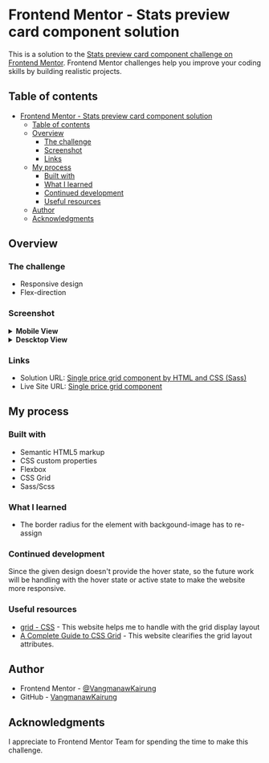 # Frontend Mentor - Stats preview card component solution

This is a solution to the [Stats preview card component challenge on Frontend Mentor](https://www.frontendmentor.io/challenges/stats-preview-card-component-8JqbgoU62). Frontend Mentor challenges help you improve your coding skills by building realistic projects. 

## Table of contents

- [Frontend Mentor - Stats preview card component solution](#frontend-mentor---stats-preview-card-component-solution)
  - [Table of contents](#table-of-contents)
  - [Overview](#overview)
    - [The challenge](#the-challenge)
    - [Screenshot](#screenshot)
    - [Links](#links)
  - [My process](#my-process)
    - [Built with](#built-with)
    - [What I learned](#what-i-learned)
    - [Continued development](#continued-development)
    - [Useful resources](#useful-resources)
  - [Author](#author)
  - [Acknowledgments](#acknowledgments)

## Overview

### The challenge
- Responsive design
- Flex-direction

### Screenshot
<details>
<summary><strong>Mobile View</strong></summary>
<img src="./result/mobile view.png">
</details>
<details>
<summary><strong>Descktop View</strong></summary>
<img src="./result/desktop view.png">
</details>

### Links

- Solution URL: [Single price grid component by HTML and CSS (Sass)](https://www.frontendmentor.io/solutions/single-price-grid-component-by-html-and-css-sass-lko1qj6JDz)
- Live Site URL: [Single price grid component](https://vangmanawkairung.github.io/single-price-grid/)

## My process

### Built with

- Semantic HTML5 markup
- CSS custom properties
- Flexbox
- CSS Grid
- Sass/Scss

### What I learned

- The border radius for the element with backgound-image has to re-assign

### Continued development

Since the given design doesn't provide the hover state, so the future work will be handling with the hover state or active state to make the website more responsive.

### Useful resources

- [grid - CSS](https://developer.mozilla.org/en-US/docs/Web/CSS/grid) - This website helps me to handle with the grid display layout
- [A Complete Guide to CSS Grid](https://css-tricks.com/snippets/css/complete-guide-grid/) - This website clearifies the grid layout attributes.


## Author

- Frontend Mentor - [@VangmanawKairung](https://www.frontendmentor.io/profile/VangmanawKairung)
- GitHub - [VangmanawKairung](https://github.com/VangmanawKairung)


## Acknowledgments

I appreciate to Frontend Mentor Team for spending the time to make this challenge.
